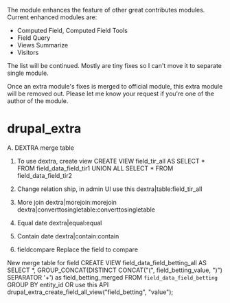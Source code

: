 The module enhances the feature of other great contributes modules.
Current enhanced modules are:
- Computed Field, Computed Field Tools
- Field Query
- Views Summarize
- Visitors

The list will be continued.
Mostly are tiny fixes so I can't move it to separate single module.

Once an extra module's fixes is merged to official module, this extra module will be removed out. Please let me know your request if you're one of the author of the module.

# drupal_extra
A. DEXTRA merge table
1. To use dextra, create view
CREATE VIEW field_tir_all AS
   SELECT * FROM field_data_field_tir1
   UNION ALL
   SELECT * FROM field_data_field_tir2

2. Change relation ship, in admin UI use this
dextra|table:field_tir_all

3. More join
dextra|morejoin:morejoin
dextra|converttosingletable:converttosingletable

4. Equal date
dextra|equal:equal

5. Contain date
dextra|contain:contain

6. fieldcompare
Replace the field to compare

New merge table for field
CREATE VIEW field_data_field_betting_all AS
  SELECT *, GROUP_CONCAT(DISTINCT CONCAT("(", field_betting_value, ")") SEPARATOR '+') as field_betting_merged FROM `field_data_field_betting`
  GROUP BY entity_id
OR use this API
drupal_extra_create_field_all_view("field_betting", "value");
